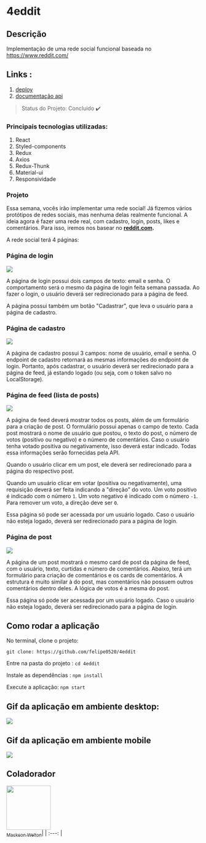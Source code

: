 # 4eddit

## Descrição
Implementação de uma rede social funcional baseada no https://www.reddit.com/

## Links : 
1. [deploy](http://reddit-labenu.surge.sh/)
2. [documentação api ](https://documenter.getpostman.com/view/674905/SzYXXKEE?version=latest#08adf102-4d87-4f70-9dc3-b3c321b29739)


> Status do Projeto: Concluido :heavy_check_mark:

### Principais tecnologias utilizadas:

1. React
2. Styled-components
3. Redux
4. Axios
5. Redux-Thunk
6. Material-ui
7. Responsividade

### Projeto 
Essa semana, vocês irão implementar uma rede social! Já fizemos vários protótipos de redes sociais, mas nenhuma delas realmente funcional. A ideia agora é fazer uma rede real, com cadastro, login, posts, likes e comentários. Para isso, iremos nos basear no **[reddit.com](https://reddit.com).**

A rede social terá 4 páginas:

### Página de login

![](https://www.notion.so/image/https%3A%2F%2Fs3-us-west-2.amazonaws.com%2Fsecure.notion-static.com%2Fc10d6996-4e20-45e8-a4aa-c1d7e4710fea%2FUntitled.png?table=block&id=9df64902-45f4-4dfb-a48d-3cba6807226c&width=2730&cache=v2)

A página de login possui dois campos de texto: email e senha. O comportamento será o mesmo da página de login feita semana passada. Ao fazer o login, o usuário deverá ser redirecionado para a página de feed.

A página possui também um botão "Cadastrar", que leva o usuário para a página de cadastro.

### Página de cadastro

![](https://www.notion.so/image/https%3A%2F%2Fs3-us-west-2.amazonaws.com%2Fsecure.notion-static.com%2F74892eaa-2276-42fc-8a0d-7ad3295f413c%2FUntitled.png?table=block&id=d86ff58a-1b45-4689-b41d-0addade2ea32&width=2730&cache=v2)

A página de cadastro possui 3 campos: nome de usuário, email e senha. O endpoint de cadastro retornará as mesmas informações do endpoint de login. Portanto, após cadastrar, o usuário deverá ser redirecionado para a página de feed, já estando logado (ou seja, com o token salvo no LocalStorage).

### Página de feed (lista de posts)

![](https://www.notion.so/image/https%3A%2F%2Fs3-us-west-2.amazonaws.com%2Fsecure.notion-static.com%2Fae9a5889-1b48-4fc2-a9ca-bd32b632eab8%2FUntitled.png?table=block&id=d08c5c7e-e815-4fa0-a543-b9084c7e12b6&width=2730&cache=v2)

A página de feed deverá mostrar todos os posts, além de um formulário para a criação de post. O formulário possui apenas o campo de texto. Cada post mostrará o nome de usuário que postou, o texto do post, o número de votos (positivo ou negativo) e o número de comentários. Caso o usuário tenha votado positiva ou negativamente, isso deverá estar indicado. Todas essa informações serão fornecidas pela API.

Quando o usuário clicar em um post, ele deverá ser redirecionado para a página do respectivo post. 

Quando um usuário clicar em votar (positiva ou negativamente), uma requisição deverá ser feita indicando a "direção" do voto. Um voto positivo é indicado com o número `1`. Um voto negativo é indicado com o número `-1`. Para remover um voto, a direção deve ser `0`.

Essa página só pode ser acessada por um usuário logado. Caso o usuário não esteja logado, deverá ser redirecionado para a página de login.

### Página de post

![](https://www.notion.so/image/https%3A%2F%2Fs3-us-west-2.amazonaws.com%2Fsecure.notion-static.com%2F38b78c1b-6bb4-4fb7-844b-991ed9f199da%2FUntitled.png?table=block&id=a53989da-b39d-4d7d-b433-db99e4b390ee&width=2730&cache=v2)

A página de um post mostrará o mesmo card de post da página de feed, com o usuário, texto, curtidas e número de comentários. Abaixo, terá um formulário para criação de comentários e os cards de comentários. A estrutura é muito similar à do post, mas comentários não possuem outros comentários dentro deles. A lógica de votos é a mesma do post.

Essa página só pode ser acessada por um usuário logado. Caso o usuário não esteja logado, deverá ser redirecionado para a página de login.

## Como rodar a aplicação 


No terminal, clone o projeto:

```git clone: https://github.com/felipe0520/4eddit ```

Entre na pasta do projeto  :
```cd 4eddit ```

Instale as dependências : 
```npm install ```

Execute a aplicação:
```npm start ```

## Gif da aplicação em ambiente desktop:

![](gif/exemple.gif)

## Gif da aplicação em ambiente mobile
![](gif/exempleMobile.gif)


## Coladorador

[<img src="https://avatars1.githubusercontent.com/u/24879021?s=400&u=96e0d2417f7231cea3d1f70eaeb068ce26295a1c&v=4" width=115 > <br> <sub> 
Mackson Welton</sub>](https://github.com/MacksonWelton)|
| :---: |  

